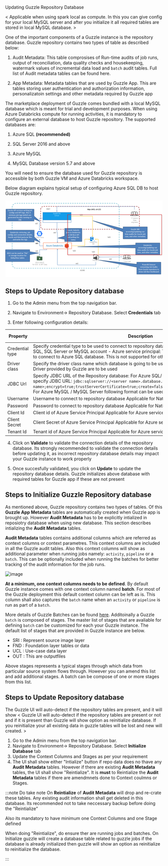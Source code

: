 Updating Guzzle Repository Database

< Applicable when using spark local as compute. In this you can give config for your local MySQL server and after you initialize it all required tables are stored in local MySQL database. >

One of the important components of a Guzzle instance is the repository database. Guzzle repository contains two types of table as described below: 

1. Audit Metadata: This table comprosises of Run-time audits of job runs, output of reconciliation, data quality checks and housekeeping, watermark values of incremental data load and `batch` audit tables. Full list of Audit metadata tables can be found here. 

2. App Metadata: Metadata tables that are used by  Guzzle App.  This are tables storing user authentication and authorization information, personalizatoin settings and other metadata required by Guzzle app

The marketplace deployment of Guzzle comes bundled with a local MySQL database which is meant for trial and development purposes. When using Azure Databricks compute for running activities, it is mandatory to configure an external database to host Guzzle repository. The supported databases are: 

1. Azure SQL **(recommended)**

2. SQL Server 2016 and above

3. Azure MySQL

4. MySQL Database version 5.7 and above

You will need to ensure the database used for Guzzle repository is accessible by both Guzzle VM and Azure Databricks workspace.

Below diagram explains typical setup of configuring Azure SQL DB to host Guzzle repository.  

![repository database](/img/docs/how-to-guides/administrator/environment-config/repository_db01.png)

## Steps to Update Repository database

1. Go to the Admin menu from the top navigation bar.

2. Navigate to Environment-> Repository Database. Select **Credentials** tab

3. Enter following configuration details:

| Property        | Description                                                                                                                                                                                                                                                                                                                                                                                                  | Default Value | Required |
|-----------------|--------------------------------------------------------------------------------------------------------------------------------------------------------------------------------------------------------------------------------------------------------------------------------------------------------------------------------------------------------------------------------------------------------------|---------------|----------|
| Credential type | Specify credential type to be used to connect to repository database: - Native : This is native Azure SQL, SQL Server or MySQL account - Azure service principal: To use Azure service principal and secret to connect to Azure SQL database. This is not supported for other database                                                                                                                       | Native        | Yes      |
| Driver class    | Specify the driver class name which database is going to be used. This can be left empty if standard Driver provided by Guzzle are to be used                                                                                                                                                                                                                                                                | None          | Yes      |
| JDBC Url        | Specify JDBC URL of the Repository database: For Azure SQL/ SQL server, you can use below format to specify JDBC URL: `jdbc:sqlserver://<server name>.database.windows.net;database=<database name>;encrypt=true;trustServerCertificate=true;create=false;loginTimeout=30;socketKeepAlive=true` For Azure MySQL / MySQL Server following format can be used: jdbc:mysql://<server name>:3306/<database name> | None          | Yes      |
| Username        | Username to connect to repository database Applicable for Native credential type                                                                                                                                                                                                                                                                                                                             | None          | Yes      |
| Password        | Password to connect to repository database Applicable for Native credential type                                                                                                                                                                                                                                                                                                                             | None          | Yes      |
| Client Id       | Client id of Azure Service Principal Applicable for Azure service principal credential type                                                                                                                                                                                                                                                                                                                  | None          | Yes      |
| Client Secret   | Client Secret of Azure Service Principal Applicable for Azure service principal credential type                                                                                                                                                                                                                                                                                                              | None          | Yes      |
| Tenant Id       | Tenant id of Azure Service Principal Applicable for Azure service principal credential type                                                                                                                                                                                                                                                                                                                  | None          | Yes      |

4. Click on **Validate** to validate the connection details of the repository database. Its strongly recommended to validate the connection details before updating it, as incorrect repository database details may impact your Guzzle instance to work properly

5. Once succesfully validated, you click on **Update** to update the repository database details. Guzzle initializes  above database with required tables for Guzzle app if these are not present

## Steps to Initialize Guzzle Repository database


As mentioned above, Guzzle repository contains two types of tables. Of this **Guzzle App Metadata** tables are automatically created when Guzzle app is brought up. However **Audit Metadata** has to be explicitly intialized in reposiotry database when using new database. This section describes intializing the **Audit Metadata** tables.

**Audit Metadata** tables contains additional columns which are referred as context columns or context parametres. This context columns are included in all the Guzzle audit tables. Also this context columns will show as additional parameter when running jobs namely: `activity`, `pipeline` or a `batch`. This can be optionally included when running the batches for better tracking of the audit information for the job runs.
 
![image](https://user-images.githubusercontent.com/35588903/127739053-2a803845-9d13-4c0d-a90b-9f8674bc03ba.png)

**At a minimum, one context columns needs to be defined**. By default Guzzle instance comes with one context column named  **batch**. For most of the Guzzle deployment this default context column can be left as is.  This column shall also captures the `batch` name when an `activity` or `pipeline` is run as part of a `batch`. 

More details of Guzzle Batches can be found [here](http://xxx).  Additoinally a Guzzle `batch` is composed of stages. The master list of stages that are avaliable for defining `batch` can be customized for each your Guzzle instance. The default list of stages that are provided in Guzzle instance are below. 
 
- SRI : Represent source image layer
- FND : Foundation layer tables or data
- UCL : Use-case data layer
- OUT : This are outputfiles

Above stages represents a typical stages through which data from particular source system flows through. However you can amend this list and add additional stages. A batch can be compose of one or more stages from this list.

 ## Steps to Update Repository database
The Guzzle UI will auto-detect if the repository tables are present, and it will show
< Guzzle UI will auto-detect if the repository tables are present or not and if it is present than Guzzle will show option as reinitialize database. If you reinitialize your all existing data in guzzle tables will be lost and new will created. >

1. Go to the Admin menu from the top navigation bar.
2. Navigate to Environment-> Repository Database. Select **Initialize Database** tab
3. Update the Context Columns and Stages as per your requirement
4. The UI shall show either "Intialize" button if repo data does no thave any **Audit Metadata** tables. However if there are existing **Audit Metadata** tables, the UI shall show "Reintialize".  It is **must** to Reintialize the **Audit Metadata** tables if there are amendmnets done to Context coulmns or Stages. 
 
:::note
Do take note On **Reintialize** of **Audit Metadata**  will drop and re-crate these tables. Any existing audit information shall get deleted in this database. Its recommended not to take neccessary backup before doing the "Reintialize"
 
Also its mandatory to have minimum one Context Columns and one Stage defined
 
When doing "Reintialize", do ensure ther are running jobs and batches.
On Initialize guzzle will create a database table related to guzzle jobs if the database is already initialized then guzzle will show an option as reinitialize to reinitialize the database.

:::
